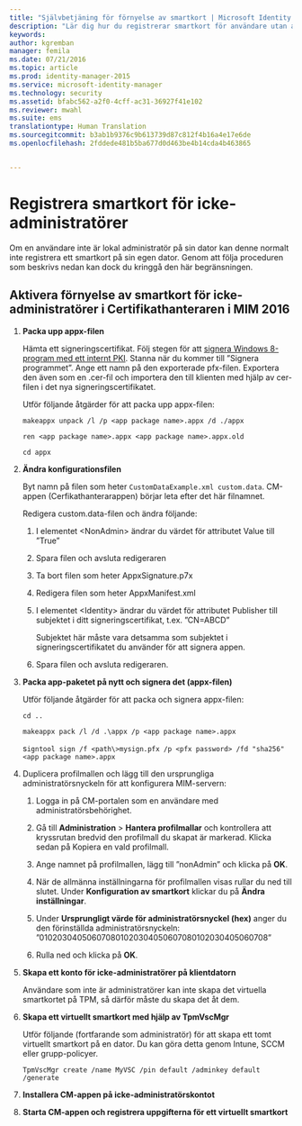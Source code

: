 ```yaml
---
title: "Självbetjäning för förnyelse av smartkort | Microsoft Identity Manager"
description: "Lär dig hur du registrerar smartkort för användare utan administratörsåtkomst till sina datorer så att de kan använda Certifikathanteraren."
keywords: 
author: kgremban
manager: femila
ms.date: 07/21/2016
ms.topic: article
ms.prod: identity-manager-2015
ms.service: microsoft-identity-manager
ms.technology: security
ms.assetid: bfabc562-a2f0-4cff-ac31-36927f41e102
ms.reviewer: mwahl
ms.suite: ems
translationtype: Human Translation
ms.sourcegitcommit: b3ab1b9376c9b613739d87c812f4b16a4e17e6de
ms.openlocfilehash: 2fddede481b5ba677d0d463be4b14cda4b463865


---
```


# Registrera smartkort för icke-administratörer
Om en användare inte är lokal administratör på sin dator kan denne normalt inte registrera ett smartkort på sin egen dator. Genom att följa proceduren som beskrivs nedan kan dock du kringgå den här begränsningen.

## Aktivera förnyelse av smartkort för icke-administratörer i Certifikathanteraren i MIM 2016 

1.  **Packa upp appx-filen**

    Hämta ett signeringscertifikat. Följ stegen för att [signera Windows 8-program med ett internt PKI](http://blogs.technet.com/b/deploymentguys/archive/2013/06/14/signing-windows-8-applications-using-an-internal-pki.aspx). Stanna när du kommer till ”Signera programmet”. Ange ett namn på den exporterade pfx-filen. Exportera den även som en .cer-fil och importera den till klienten med hjälp av cer-filen i det nya signeringscertifikatet.

    Utför följande åtgärder för att packa upp appx-filen:

    `makeappx unpack /l /p <app package name>.appx /d ./appx`

    `ren <app package name>.appx <app package name>.appx.old`

    `cd appx`

2.  **Ändra konfigurationsfilen**

    Byt namn på filen som heter `CustomDataExample.xml custom.data`. CM-appen (Cerfikathanterarappen) börjar leta efter det här filnamnet.

    Redigera custom.data-filen och ändra följande:

    1.  I elementet &lt;NonAdmin&gt; ändrar du värdet för attributet Value till ”True”

    2.  Spara filen och avsluta redigeraren

    3.  Ta bort filen som heter AppxSignature.p7x

    4.  Redigera filen som heter AppxManifest.xml

    5.  I elementet &lt;Identity&gt; ändrar du värdet för attributet Publisher till subjektet i ditt signeringscertifikat, t.ex. ”CN=ABCD”

        Subjektet här måste vara detsamma som subjektet i signeringscertifikatet du använder för att signera appen.

    6.  Spara filen och avsluta redigeraren.

3.  **Packa app-paketet på nytt och signera det (appx-filen)**

    Utför följande åtgärder för att packa och signera appx-filen:

    `cd ..`

    `makeappx pack /l /d .\appx /p <app package name>.appx`

    s`igntool sign /f <path\>mysign.pfx /p <pfx password> /fd "sha256" <app package name>.appx`

4.  Duplicera profilmallen och lägg till den ursprungliga administratörsnyckeln för att konfigurera MIM-servern:

    1.  Logga in på CM-portalen som en användare med administratörsbehörighet.

    2.  Gå till **Administration** &gt; **Hantera profilmallar** och kontrollera att kryssrutan bredvid den profilmall du skapat är markerad. Klicka sedan på Kopiera en vald profilmall.

    3.  Ange namnet på profilmallen, lägg till ”nonAdmin” och klicka på **OK**.

    4.  När de allmänna inställningarna för profilmallen visas rullar du ned till slutet. Under **Konfiguration av smartkort** klickar du på **Ändra inställningar**.

    5.  Under **Ursprungligt värde för administratörsnyckel (hex)** anger du den förinställda administratörsnyckeln: ”010203040506070801020304050607080102030405060708”

    6.  Rulla ned och klicka på **OK**.

5.  **Skapa ett konto för icke-administratörer på klientdatorn**

    Användare som inte är administratörer kan inte skapa det virtuella smartkortet på TPM, så därför måste du skapa det åt dem.

6.  **Skapa ett virtuellt smartkort med hjälp av TpmVscMgr**

    Utför följande (fortfarande som administratör) för att skapa ett tomt virtuellt smartkort på en dator. Du kan göra detta genom Intune, SCCM eller grupp-policyer.

    `TpmVscMgr create /name MyVSC /pin default /adminkey default /generate`

7.  **Installera CM-appen på icke-administratörskontot**

8.  **Starta CM-appen och registrera uppgifterna för ett virtuellt smartkort**



<!--HONumber=Jul16_HO3-->


